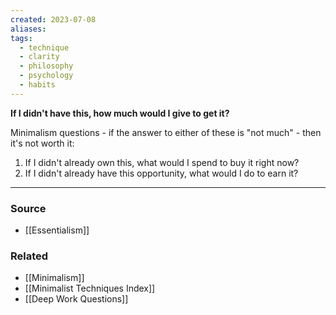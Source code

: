 ```yaml
---
created: 2023-07-08
aliases: 
tags:
  - technique
  - clarity
  - philosophy
  - psychology
  - habits
---
```

**If I didn't have this, how much would I give to get it?**

Minimalism questions - if the answer to either of these is "not much" - then it's not worth it:

1. If I didn't already own this, what would I spend to buy it right now?
2. If I didn't already have this opportunity, what would I do to earn it?

---

### Source
- [[Essentialism]]

### Related
- [[Minimalism]]
- [[Minimalist Techniques Index]]
- [[Deep Work Questions]]